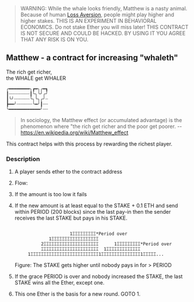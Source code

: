 > WARNING: While the whale looks friendly, Matthew is a nasty animal. Because of human [Loss Aversion](https://en.wikipedia.org/wiki/Loss_aversion), people might play higher and higher stakes. THIS IS AN EXPERIMENT IN BEHAVIORAL ECONOMICS. Do not stake Ether you will miss later! THIS CONTRACT IS NOT SECURE AND COULD BE HACKED. BY USING IT YOU AGREE THAT ANY RISK IS ON YOU.

## Matthew - a contract for increasing "whaleth"
The rich get richer,  
the WHALE get WHALER  
```
╭━━━━━━━━╮┏━╮╭━┓
┃┈┈┈┈┈┈┈┈┃╰╮╰╯╭╯
┃╰╯┈┈┈┈┈┈╰╮╰╮╭╯┈
┣━━╯┈┈┈┈┈┈╰━╯┃┈┈
╰━━━━━━━━━━━━╯┈┈
```
> In sociology, the Matthew effect (or accumulated advantage) 
is the phenomenon where "the rich get richer and the poor get poorer. 
--https://en.wikipedia.org/wiki/Matthew_effect 

This contract helps with this process by rewarding the richest player.

### Description 

1. A player sends ether to the contract address
2. Flow:
  1. If the amount is too low it fails  
  2. If the new amount is at least equal to the  STAKE + 0.1 ETH and send within PERIOD (200 blocks) since the last pay-in then the sender receives the last STAKE but pays in his STAKE.
     ```     
         
                          1ΞΞΞΞΞΞΞΞΞ*Period over
                  1ΞΞΞΞΞΞΞΞΞΞΞΞΞΞΞΞΞΞ
               2ΞΞΞΞΞΞΞΞΞΞΞΞΞΞΞΞΞΞΞΞΞ      1ΞΞΞΞΞΞΞΞΞ*Period over
               ΞΞΞΞΞΞΞΞΞΞΞΞΞΞΞΞΞΞΞΞΞΞ  1ΞΞΞΞΞΞΞΞΞΞΞΞΞ
          1ΞΞΞΞΞΞΞΞΞΞΞΞΞΞΞΞΞΞΞΞΞΞΞΞΞΞ1ΞΞΞΞΞΞΞΞΞΞΞΞΞΞΞ1ΞΞΞΞΞ...
     ```
     Figure: The STAKE gets higher until nobody pays in for > PERIOD

  3. If the grace PERIOD is over and nobody increased the STAKE, the last STAKE wins all the Ether, except one.  
3. This one Ether is the basis for a new round. GOTO 1.
